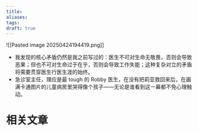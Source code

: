 ```yaml
---
title: 
aliases: 
tags: 
draft: true
---
```


![[Pasted image 20250424194419.png]]

- 我发现的核心矛盾仍然是我之前写过的：医生不可对生命无敬畏，否则会导致恶果；但也不可对生命过于在乎，否则会导致工作失能；这种复杂对立的矛盾将需要贯穿医生行医生涯的始终。
- 急诊室主任，理应是最 tough 的 Robby 医生，在没有把莉亚救回来后，在画满卡通图片的儿童病房里哭得像个孩子——无论是谁看到这一幕都不免心理触动。

# 相关文章

